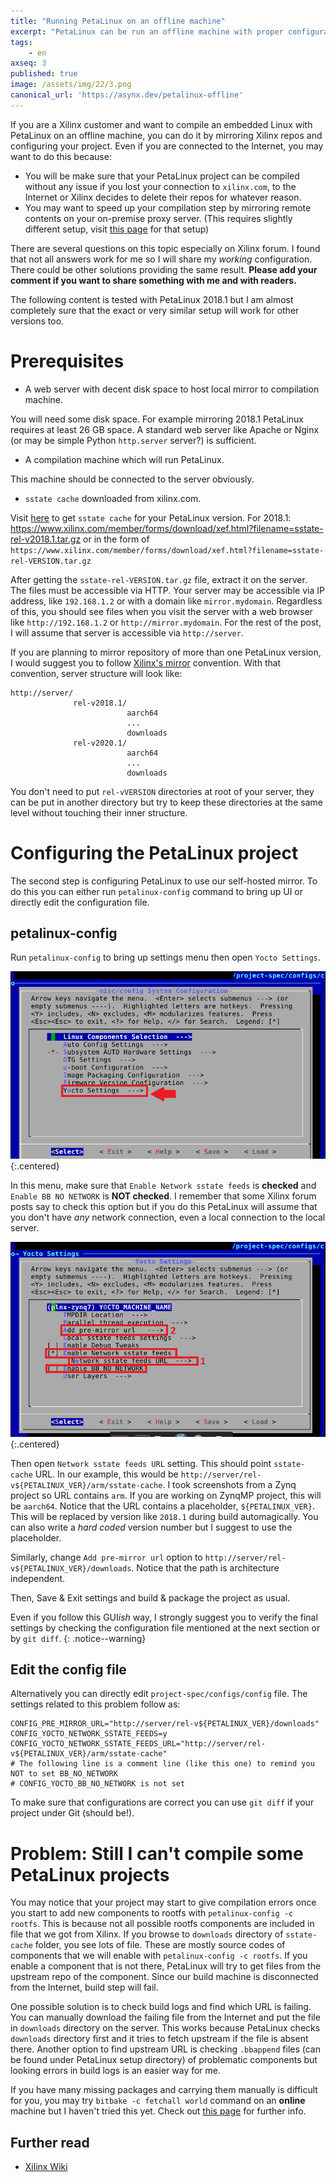 ```yaml
---
title: "Running PetaLinux on an offline machine"
excerpt: "PetaLinux can be run an offline machine with proper configuration"
tags:
    - en
axseq: 3
published: true
image: /assets/img/22/3.png
canonical_url: 'https://asynx.dev/petalinux-offline'
---
```


If you are a Xilinx customer and want to compile an embedded Linux with PetaLinux
on an offline machine, you can do it by mirroring Xilinx repos and configuring
your project. Even if you are connected to the Internet, you may want to do this
because:

- You will be make sure that your PetaLinux project can be compiled without any
  issue if you lost your connection to `xilinx.com`, to the Internet or Xilinx
  decides to delete their repos for whatever reason.
- You may want to speed up your compilation step by mirroring remote contents
  on your on-premise proxy server. (This requires slightly different setup,
  visit [this
  page](https://xilinx-wiki.atlassian.net/wiki/spaces/A/pages/60129817/Xilinx+Yocto+Builds+without+an+Internet+Connection#XilinxYoctoBuildswithoutanInternetConnection-MirrorServer)
  for that setup)

There are several questions on this topic especially on Xilinx forum. I found
that not all answers work for me so I will share my *working* configuration.
There could be other solutions providing the same result. **Please add your
comment if you want to share something with me and with readers.**

The following content is tested with PetaLinux 2018.1 but I am almost
completely sure that the exact or very similar setup will work for other
versions too.

# Prerequisites

- A web server with decent disk space to host local mirror to compilation machine.

You will need some disk space. For example mirroring 2018.1 PetaLinux requires
at least 26 GB space. A standard web server like
Apache or Nginx (or may be simple Python `http.server` server?) is sufficient.

- A compilation machine which will run PetaLinux.

This machine should be connected to the server obviously.

- `sstate cache` downloaded from xilinx.com.

Visit [here](https://www.xilinx.com/support/download/index.html/content/xilinx/en/downloadNav/embedded-design-tools/archive.html)
to get `sstate cache` for your PetaLinux version. For 2018.1:
<https://www.xilinx.com/member/forms/download/xef.html?filename=sstate-rel-v2018.1.tar.gz>
or in the form of
`https://www.xilinx.com/member/forms/download/xef.html?filename=sstate-rel-VERSION.tar.gz`

After getting the `sstate-rel-VERSION.tar.gz` file, extract it on the server.
The files must be accessible via HTTP. Your server may be accessible via IP address,
like  `192.168.1.2` or with a domain like `mirror.mydomain`. Regardless of this,
you should see files when you visit the server with a web browser like `http://192.168.1.2`
or `http://mirror.mydomain`. For the rest of the post, I will assume that server
is accessible via `http://server`.

If you are planning to mirror repository of more than one PetaLinux version, I
would suggest you to follow [Xilinx's
mirror](http://petalinux.xilinx.com/sswreleases/) convention. With that convention,
server structure will look like:

```text
http://server/
              rel-v2018.1/
                          aarch64
                          ...
                          downloads
              rel-v2020.1/
                          aarch64
                          ...
                          downloads
```

You don't need to put `rel-vVERSION` directories at root of your server, they
can be put in another directory but try to keep these directories at the same level
without touching their inner structure.

# Configuring the PetaLinux project

The second step is configuring PetaLinux to use our self-hosted mirror. To do
this you can either run `petalinux-config` command to bring up UI or directly
edit the configuration file.

## petalinux-config

Run `petalinux-config` to bring up settings menu then open `Yocto Settings`.

![petalinux-config](/assets/img/22/3-config_1.png){:.centered}

In this menu, make sure that `Enable Network sstate feeds` is **checked** and
`Enable BB NO NETWORK` is **NOT checked**. I remember that some Xilinx forum
posts say to check this option but if you do this PetaLinux will assume that
you don't have *any* network connection, even a local connection to the local
server.

![petalinux-config](/assets/img/22/3-config_2.png){:.centered}

Then open `Network sstate feeds URL` setting. This should point `sstate-cache`
URL. In our example, this would be
`http://server/rel-v${PETALINUX_VER}/arm/sstate-cache`. I took screenshots from
a Zynq project so URL contains `arm`. If you are working on ZynqMP project, this
will be `aarch64`. Notice that the URL contains a placeholder,
`${PETALINUX_VER}`. This will be replaced by version like `2018.1` during build
automagically. You can also write a *hard coded* version number but I suggest to
use the placeholder.

Similarly, change `Add pre-mirror url` option to `http://server/rel-v${PETALINUX_VER}/downloads`.
Notice that the path is architecture independent.

Then, Save & Exit settings and build & package the project as usual.

Even if you follow this GUI*ish* way, I strongly suggest you to verify the final
settings by checking the configuration file mentioned at the next section or by
`git diff`.
{: .notice--warning}

## Edit the config file

Alternatively you can directly edit  `project-spec/configs/config` file. The
settings related to this problem follow as:

```text
CONFIG_PRE_MIRROR_URL="http://server/rel-v${PETALINUX_VER}/downloads"
CONFIG_YOCTO_NETWORK_SSTATE_FEEDS=y
CONFIG_YOCTO_NETWORK_SSTATE_FEEDS_URL="http://server/rel-v${PETALINUX_VER}/arm/sstate-cache"
# The following line is a comment line (like this one) to remind you NOT to set BB_NO_NETWORK
# CONFIG_YOCTO_BB_NO_NETWORK is not set
```

To make sure that configurations are correct you can use `git diff` if your
project under Git (should be!).

# Problem: Still I can't compile some PetaLinux projects

You may notice that your project may start to give compilation errors once you
start to add new components to rootfs with `petalinux-config -c rootfs`. This
is because not all possible rootfs components are included in file that we
got from Xilinx. If you browse to `downloads` directory of `sstate-cache` folder,
you see lots of file. These are mostly source codes of components that we will
enable with `petalinux-config -c rootfs`. If you enable a component that is not
there, PetaLinux will try to get files from the upstream repo of the component.
Since our build machine is disconnected from the Internet, build step will fail.

One possible solution is to check build logs and find which URL is failing. You
can manually download the failing file from the Internet and put the file in
`downloads` directory on the server. This works because PetaLinux checks
`downloads` directory first and it tries to fetch upstream if the file is absent
there. Another option to find upstream URL is checking `.bbappend` files (can be
found under PetaLinux setup directory) of problematic components but looking
errors in build logs is an easier way for me.

If you have many missing packages and carrying them manually is difficult for
you, you may try `bitbake -c fetchall world` command on an **online** machine
but I haven't tried this yet. Check out [this
page](https://xilinx-wiki.atlassian.net/wiki/spaces/A/pages/60129817/Xilinx+Yocto+Builds+without+an+Internet+Connection)
for further info.

## Further read

- [Xilinx Wiki](https://xilinx-wiki.atlassian.net/wiki/spaces/A/pages/60129817/Xilinx+Yocto+Builds+without+an+Internet+Connection)

